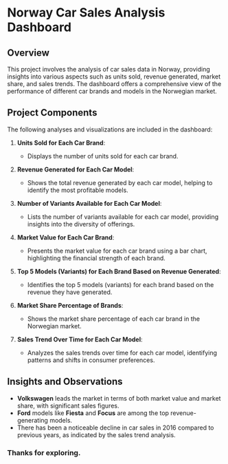 

# Norway Car Sales Analysis Dashboard

## Overview
This project involves the analysis of car sales data in Norway, providing insights into various aspects such as units sold, revenue generated, market share, and sales trends. The dashboard offers a comprehensive view of the performance of different car brands and models in the Norwegian market.

## Project Components
The following analyses and visualizations are included in the dashboard:

1. **Units Sold for Each Car Brand**: 
   - Displays the number of units sold for each car brand.
  
2. **Revenue Generated for Each Car Model**: 
   - Shows the total revenue generated by each car model, helping to identify the most profitable models.

3. **Number of Variants Available for Each Car Model**: 
   - Lists the number of variants available for each car model, providing insights into the diversity of offerings.

4. **Market Value for Each Car Brand**: 
   - Presents the market value for each car brand using a bar chart, highlighting the financial strength of each brand.

5. **Top 5 Models (Variants) for Each Brand Based on Revenue Generated**: 
   - Identifies the top 5 models (variants) for each brand based on the revenue they have generated.

6. **Market Share Percentage of Brands**: 
   - Shows the market share percentage of each car brand in the Norwegian market.

7. **Sales Trend Over Time for Each Car Model**: 
   - Analyzes the sales trends over time for each car model, identifying patterns and shifts in consumer preferences.


## Insights and Observations
- **Volkswagen** leads the market in terms of both market value and market share, with significant sales figures.
- **Ford** models like **Fiesta** and **Focus** are among the top revenue-generating models.
- There has been a noticeable decline in car sales in 2016 compared to previous years, as indicated by the sales trend analysis.

### Thanks for exploring.
